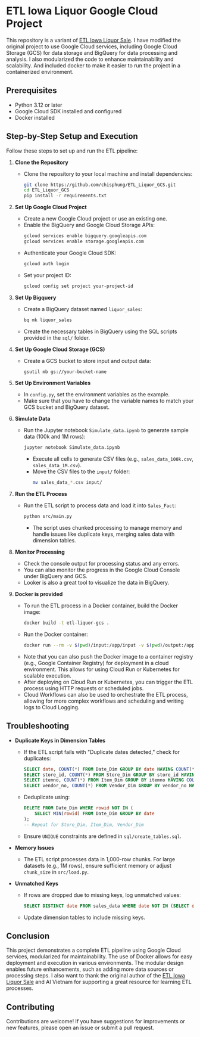 # ETL Iowa Liquor Google Cloud Project

This repository is a variant of [ETL Iowa Liquor Sale](https://github.com/dangnha/ETL_Iowa_liquor_sale).
I have modified the original project to use Google Cloud services, including Google Cloud Storage (GCS) for data storage and BigQuery for data processing and analysis. I also modularized the code to enhance maintainability and scalability. And included docker to make it easier to run the project in a containerized environment.

## Prerequisites
- Python 3.12 or later
- Google Cloud SDK installed and configured
- Docker installed 


## Step-by-Step Setup and Execution

Follow these steps to set up and run the ETL pipeline:

1. **Clone the Repository** 

   - Clone the repository to your local machine and install dependencies:
     ```bash
     git clone https://github.com/chisphung/ETL_Liquor_GCS.git
     cd ETL_Liquor_GCS
     pip install -r requirements.txt
     ```
2. **Set Up Google Cloud Project** 
    - Create a new Google Cloud project or use an existing one.
    - Enable the BigQuery and Google Cloud Storage APIs:
      ```bash
      gcloud services enable bigquery.googleapis.com
      gcloud services enable storage.googleapis.com
      ```
    - Authenticate your Google Cloud SDK:
      ```bash
      gcloud auth login
      ```
    - Set your project ID:
      ```bash
      gcloud config set project your-project-id
      ```
3. **Set Up Bigquery**
    - Create a BigQuery dataset named `liquor_sales`:
      ```bash
      bq mk liquor_sales
      ```
    - Create the necessary tables in BigQuery using the SQL scripts provided in the `sql/` folder.
4. **Set Up Google Cloud Storage (GCS)**
   - Create a GCS bucket to store input and output data:
     ```bash
     gsutil mb gs://your-bucket-name
     ```
5. **Set Up Environment Variables**
    - In `config.py`, set the environment variables as the example.
    - Make sure that you have to change the variable names to match your GCS bucket and BigQuery dataset.

6. **Simulate Data** 

   - Run the Jupyter notebook `Simulate_data.ipynb` to generate sample data (100k and 1M rows):
     ```bash
     jupyter notebook Simulate_data.ipynb
     ```
     - Execute all cells to generate CSV files (e.g., `sales_data_100k.csv`, `sales_data_1M.csv`).
     - Move the CSV files to the `input/` folder:
       ```bash
       mv sales_data_*.csv input/
       ```

7. **Run the ETL Process** 

   - Run the ETL script to process data and load it into `Sales_Fact`:
     ```bash
     python src/main.py
     ```
     - The script uses chunked processing to manage memory and handle issues like duplicate keys, merging sales data with dimension tables.

8. **Monitor Processing** 

   - Check the console output for processing status and any errors.
   - You can also monitor the progress in the Google Cloud Console under BigQuery and GCS.
   - Looker is also a great tool to visualize the data in BigQuery.

9. **Docker is provided**
   - To run the ETL process in a Docker container, build the Docker image:
     ```bash
     docker build -t etl-liquor-gcs .
     ```
   - Run the Docker container:
     ```bash
     docker run --rm -v $(pwd)/input:/app/input -v $(pwd)/output:/app/output etl-liquor-gcs
     ```
   - Note that you can also push the Docker image to a container registry (e.g., Google Container Registry) for deployment in a cloud environment. This allows for using Cloud Run or Kubernetes for scalable execution.
   - After deploying on Cloud Run or Kubernetes, you can trigger the ETL process using HTTP requests or scheduled jobs.
   - Cloud Workflows can also be used to orchestrate the ETL process, allowing for more complex workflows and scheduling and writing logs to Cloud Logging.

## Troubleshooting

- **Duplicate Keys in Dimension Tables** 

  - If the ETL script fails with "Duplicate dates detected," check for duplicates:
    ```sql
    SELECT date, COUNT(*) FROM Date_Dim GROUP BY date HAVING COUNT(*) > 1;
    SELECT store_id, COUNT(*) FROM Store_Dim GROUP BY store_id HAVING COUNT(*) > 1;
    SELECT itemno, COUNT(*) FROM Item_Dim GROUP BY itemno HAVING COUNT(*) > 1;
    SELECT vendor_no, COUNT(*) FROM Vendor_Dim GROUP BY vendor_no HAVING COUNT(*) > 1;
    ```
  - Deduplicate using:
    ```sql
    DELETE FROM Date_Dim WHERE rowid NOT IN (
        SELECT MIN(rowid) FROM Date_Dim GROUP BY date
    );
    -- Repeat for Store_Dim, Item_Dim, Vendor_Dim
    ```
  - Ensure `UNIQUE` constraints are defined in `sql/create_tables.sql`.

- **Memory Issues** 

  - The ETL script processes data in 1,000-row chunks. For large datasets (e.g., 1M rows), ensure sufficient memory or adjust `chunk_size` in `src/load.py`.

- **Unmatched Keys** 

  - If rows are dropped due to missing keys, log unmatched values:
    ```sql
    SELECT DISTINCT date FROM sales_data WHERE date NOT IN (SELECT date FROM Date_Dim);
    ```
  - Update dimension tables to include missing keys.

## Conclusion
This project demonstrates a complete ETL pipeline using Google Cloud services, modularized for maintainability. The use of Docker allows for easy deployment and execution in various environments. The modular design enables future enhancements, such as adding more data sources or processing steps.
I also want to thank the original author of the [ETL Iowa Liquor Sale](https://github.com/dangnha/ETL_Iowa_liquor_sale) and AI Vietnam for supporting a great resource for learning ETL processes.
## Contributing
Contributions are welcome! If you have suggestions for improvements or new features, please open an issue or submit a pull request.

